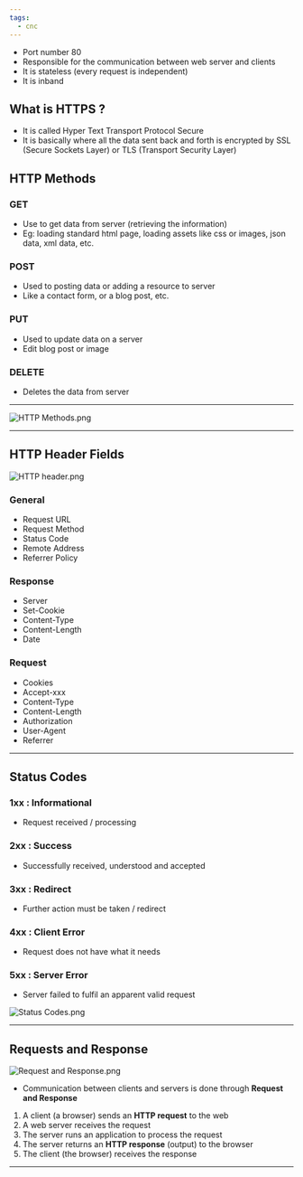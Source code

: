 ```yaml
---
tags:
  - cnc
---
```

- Port number 80
- Responsible for the communication between web server and clients
- It is stateless (every request is independent)
- It is inband 

## What is HTTPS ?

- It is called Hyper Text Transport Protocol Secure
- It is basically where all the data sent back and forth is encrypted by SSL (Secure Sockets Layer) or TLS (Transport Security Layer)

## HTTP Methods

### GET

- Use to get data from server (retrieving the information)
- Eg: loading standard html page, loading assets like css or images, json data, xml data, etc.

### POST

- Used to posting data or adding a resource to server
- Like a contact form, or a blog post, etc.

### PUT

- Used to update data on a server
- Edit blog post or image

### DELETE

- Deletes the data from server

---
![HTTP Methods.png](HTTP-Methods.png)

---
## HTTP Header Fields

![HTTP header.png](HTTP-header.png)

### General 

- Request URL
- Request Method
- Status Code
- Remote Address
- Referrer Policy

### Response

- Server
- Set-Cookie
- Content-Type
- Content-Length
- Date

### Request

- Cookies
- Accept-xxx
- Content-Type
- Content-Length
- Authorization
- User-Agent
- Referrer

---
## Status Codes

### 1xx : Informational

- Request received / processing

### 2xx : Success

- Successfully received, understood and accepted

### 3xx : Redirect

- Further action must be taken / redirect

### 4xx : Client Error

- Request does not have what it needs
### 5xx : Server Error

- Server failed to fulfil an apparent valid request


![Status Codes.png](Status-Codes.png)

---
## Requests and Response

![Request and Response.png](Request-and-Response.png)

- Communication between clients and servers is done through **Request and Response**

1. A client (a browser) sends an **HTTP request** to the web
2. A web server receives the request
3. The server runs an application to process the request
4. The server returns an **HTTP response** (output) to the browser
5. The client (the browser) receives the response

---
